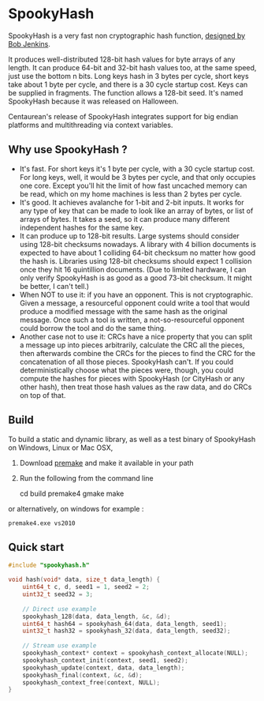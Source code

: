 SpookyHash
==========

SpookyHash is a very fast non cryptographic hash function, [designed by Bob Jenkins](http://burtleburtle.net/bob/hash/spooky.html).

It produces well-distributed 128-bit hash values for byte arrays of any length.
It can produce 64-bit and 32-bit hash values too, at the same speed, just use the bottom n bits. Long keys hash in 3 bytes per cycle, short keys take about 1 byte per cycle, and there is a 30 cycle startup cost. Keys can be supplied in fragments.
The function allows a 128-bit seed. It's named SpookyHash because it was released on Halloween.

Centaurean's release of SpookyHash integrates support for big endian platforms and multithreading via context variables.

Why use SpookyHash ?
--------------------

* It's fast. For short keys it's 1 byte per cycle, with a 30 cycle startup cost. For long keys, well, it would be 3 bytes per cycle, and that only occupies one core. Except you'll hit the limit of how fast uncached memory can be read, which on my home machines is less than 2 bytes per cycle.
* It's good. It achieves avalanche for 1-bit and 2-bit inputs. It works for any type of key that can be made to look like an array of bytes, or list of arrays of bytes. It takes a seed, so it can produce many different independent hashes for the same key.
* It can produce up to 128-bit results. Large systems should consider using 128-bit checksums nowadays. A library with 4 billion documents is expected to have about 1 colliding 64-bit checksum no matter how good the hash is. Libraries using 128-bit checksums should expect 1 collision once they hit 16 quintillion documents. (Due to limited hardware, I can only verify SpookyHash is as good as a good 73-bit checksum. It might be better, I can't tell.)
* When NOT to use it: if you have an opponent. This is not cryptographic. Given a message, a resourceful opponent could write a tool that would produce a modified message with the same hash as the original message. Once such a tool is written, a not-so-resourceful opponent could borrow the tool and do the same thing.
* Another case not to use it: CRCs have a nice property that you can split a message up into pieces arbitrarily, calculate the CRC all the pieces, then afterwards combine the CRCs for the pieces to find the CRC for the concatenation of all those pieces. SpookyHash can't. If you could deterministically choose what the pieces were, though, you could compute the hashes for pieces with SpookyHash (or CityHash or any other hash), then treat those hash values as the raw data, and do CRCs on top of that.

Build
-----
To build a static and dynamic library, as well as a test binary of SpookyHash on Windows, Linux or Mac OSX,

1) Download [premake](http://premake.github.io/) and make it available in your path

2) Run the following from the command line

    cd build
    premake4 gmake
    make

or alternatively, on windows for example :

    premake4.exe vs2010

Quick start
-----------
```C
#include "spookyhash.h"

void hash(void* data, size_t data_length) {
    uint64_t c, d, seed1 = 1, seed2 = 2;
    uint32_t seed32 = 3;
    
    // Direct use example
    spookyhash_128(data, data_length, &c, &d);                          // c and d now contain the resulting 128-bit hash in two uint64_t parts
    uint64_t hash64 = spookyhash_64(data, data_length, seed1);          // Produce 64-bit hash
    uint32_t hash32 = spookyhash_32(data, data_length, seed32);         // Produce 32-bit hash
    
    // Stream use example
    spookyhash_context* context = spookyhash_context_allocate(NULL);    // Create a context variable using malloc()
    spookyhash_context_init(context, seed1, seed2);                     // Initialize the context
    spookyhash_update(context, data, data_length);                      // Add data to hash, use this function repeatedly
    spookyhash_final(context, &c, &d);                                  // c and d now contain the resulting 128-bit hash in two uint64_t parts
    spookyhash_context_free(context, NULL);                             // Free the context from memory using free()
}